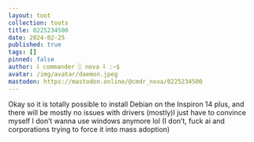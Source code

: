 ```yaml
---
layout: toot
collection: toots
title: 0225234500
date: 2024-02-25
published: true
tags: []
pinned: false
author: ⸸ commander ░ nova ⸸ :~$
avatar: /img/avatar/daemon.jpeg
mastodon: https://mastodon.online/@cmdr_nova/0225234500
---
```


Okay so it is totally possible to install Debian on the Inspiron 14 plus, and there will be mostly no issues with drivers (mostly)I just have to convince myself I don’t wanna use windows anymore lol (I don’t, fuck ai and corporations trying to force it into mass adoption)
